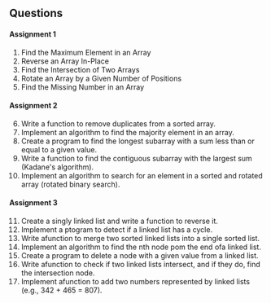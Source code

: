 ## Questions

#### Assignment 1
1. Find the Maximum Element in an Array
2. Reverse an Array In-Place
3. Find the Intersection of Two Arrays
4. Rotate an Array by a Given Number of Positions
5. Find the Missing Number in an Array

#### Assignment 2
6. Write a function to remove duplicates from a sorted array.
7. Implement an algorithm to find the majority element in an array.
8. Create a program to find the longest subarray with a sum less than or equal to a given value.
9. Write a function to find the contiguous subarray with the largest sum (Kadane's algorithm).
10. Implement an algorithm to search for an element in a sorted and rotated array (rotated binary search).

#### Assignment 3
11. Create a singly linked list and write a function to reverse it.
12. Implement a ptogram to detect if a linked list has a cycle.
13. Write afunction to merge two sorted linked lists into a single sorted list.
14. Implement an algorithm to find the nth node pom the end ofa linked list.
15. Create a program to delete a node with a given value from a linked list.
16. Write afunction to check if two linked lists intersect, and if they do, find the intersection node.
17. Implement afunction to add two numbers represented by linked lists (e.g., 342 + 465 = 807).
<!-- 
#### Assignment 4
#### Assignment 5
#### Assignment 6
#### Assignment 7 -->